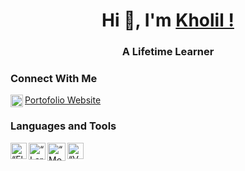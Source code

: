 <h1 align="center"> Hi 👋, I'm <a href="https://kholilrnm.vercel.app/">Kholil !</a></h1>
<h3 align="center">A Lifetime Learner</h3>

### Connect With Me 
<img align="left" alt="portofolio" width="20px" src="https://kholilrnm.vercel.app/favicon.png" /><a href="https://kholilrnm.vercel.app/">Portofolio Website</a>

### Languages and Tools
<img align="left" alt=“Flutter” width="26px" src="https://www.vectorlogo.zone/logos/flutterio/flutterio-icon.svg" />
<img align="left" alt=“Laravel” width="27px" src="https://www.vectorlogo.zone/logos/laravel/laravel-icon.svg" />
<img align="left" alt=“MongoDB” width="29px" src="https://www.vectorlogo.zone/logos/mongodb/mongodb-icon.svg" />
<img align="left" alt=“VsCode” width="26px" src="https://www.vectorlogo.zone/logos/visualstudio_code/visualstudio_code-icon.svg" />
